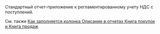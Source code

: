 ﻿Стандартный отчет-приложение к регламентированному учету НДС с поступлений.

См. также [Как заполняется колонка Описание в отчетах Книга покупок и Книга продаж](/faq#VATReports)